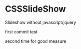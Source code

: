 CSSSlideShow
============

Slideshow without javascript/jquery

first commit test

second time for good measure